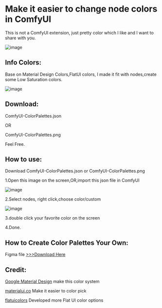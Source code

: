 # Make it easier to change node colors in ComfyUI
This is not a ComfyUI extension, just pretty color which I like and I want to share with you.

![image](https://github.com/meimeilook/ComfyUI-ColorPalettes/blob/main/assets/Thumbnail_1200.jpg)

## Info Colors:
Base on Material Design Colors,FlatUI colors, I made it fit with nodes,create some Low Saturation colors.

![image](https://github.com/meimeilook/ComfyUI-ColorPalettes/blob/main/assets/preview.jpg)

## Download:
ComfyUI-ColorPalettes.json

OR

ComfyUI-ColorPalettes.png


Feel Free.

## How to use:
Download ComfyUI-ColorPalettes.json or ComfyUI-ColorPalettes.png

1.Open this image on the screen,OR,import this json file in ComfyUI

![image](https://github.com/meimeilook/ComfyUI-ColorPalettes/blob/main/assets/how_to_use-1.jpg)

2.Select nodes, right click,choose color/custom

![image](https://github.com/meimeilook/ComfyUI-ColorPalettes/blob/main/assets/how_to_use-2.jpg)

3.double click your favorite color on the screen

4.Done.


## How to Create Color Palettes Your Own: 
Figma file
[>>>Download Here](https://www.figma.com/community/file/1346736809617182452)


## Credit:
[Google Material Design](https://m2.material.io/design/color/the-color-system.html) make this color system

[materialui.co](https://materialui.co/colors) Make it easier to color pick

[flatuicolors](https://flatuicolors.com/)  Developed more Flat UI color options